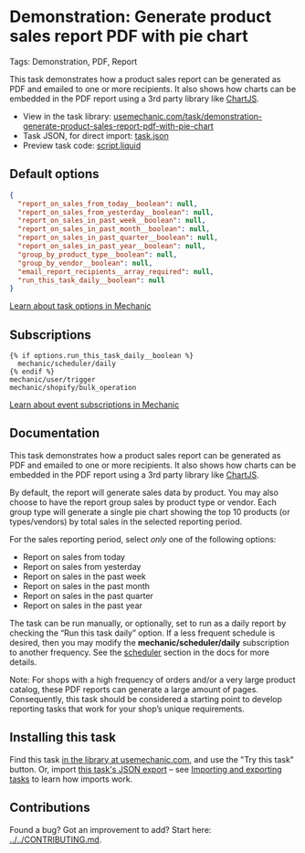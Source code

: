 # Demonstration: Generate product sales report PDF with pie chart

Tags: Demonstration, PDF, Report

This task demonstrates how a product sales report can be generated as PDF and emailed to one or more recipients. It also shows how charts can be embedded in the PDF report using a 3rd party library like [ChartJS](https://www.chartjs.org/).

* View in the task library: [usemechanic.com/task/demonstration-generate-product-sales-report-pdf-with-pie-chart](https://usemechanic.com/task/demonstration-generate-product-sales-report-pdf-with-pie-chart)
* Task JSON, for direct import: [task.json](../../tasks/demonstration-generate-product-sales-report-pdf-with-pie-chart.json)
* Preview task code: [script.liquid](./script.liquid)

## Default options

```json
{
  "report_on_sales_from_today__boolean": null,
  "report_on_sales_from_yesterday__boolean": null,
  "report_on_sales_in_past_week__boolean": null,
  "report_on_sales_in_past_month__boolean": null,
  "report_on_sales_in_past_quarter__boolean": null,
  "report_on_sales_in_past_year__boolean": null,
  "group_by_product_type__boolean": null,
  "group_by_vendor__boolean": null,
  "email_report_recipients__array_required": null,
  "run_this_task_daily__boolean": null
}
```

[Learn about task options in Mechanic](https://docs.usemechanic.com/article/471-task-options)

## Subscriptions

```liquid
{% if options.run_this_task_daily__boolean %}
  mechanic/scheduler/daily
{% endif %}
mechanic/user/trigger
mechanic/shopify/bulk_operation
```

[Learn about event subscriptions in Mechanic](https://docs.usemechanic.com/article/408-subscriptions)

## Documentation

This task demonstrates how a product sales report can be generated as PDF and emailed to one or more recipients. It also shows how charts can be embedded in the PDF report using a 3rd party library like [ChartJS](https://www.chartjs.org/).

By default, the report will generate sales data by product. You may also choose to have the report group sales by product type or vendor. Each group type will generate a single pie chart showing the top 10 products (or types/vendors) by total sales in the selected reporting period.

For the sales reporting period, select _only_ one of the following options:
- Report on sales from today
- Report on sales from yesterday
- Report on sales in the past week
- Report on sales in the past month
- Report on sales in the past quarter
- Report on sales in the past year

The task can be run manually, or optionally, set to run as a daily report by checking the “Run this task daily” option. If a less frequent schedule is desired, then you may modify the __mechanic/scheduler/daily__ subscription to another frequency. See the [scheduler](https://learn.mechanic.dev/platform/events/topics#scheduler) section in the docs for more details.

Note: For shops with a high frequency of orders and/or a very large product catalog, these PDF reports can generate a large amount of pages. Consequently, this task should be considered a starting point to develop reporting tasks that work for your shop’s unique requirements.


## Installing this task

Find this task [in the library at usemechanic.com](https://usemechanic.com/task/demonstration-generate-product-sales-report-pdf-with-pie-chart), and use the "Try this task" button. Or, import [this task's JSON export](../../tasks/demonstration-generate-product-sales-report-pdf-with-pie-chart.json) – see [Importing and exporting tasks](https://docs.usemechanic.com/article/505-importing-and-exporting-tasks) to learn how imports work.

## Contributions

Found a bug? Got an improvement to add? Start here: [../../CONTRIBUTING.md](../../CONTRIBUTING.md).
